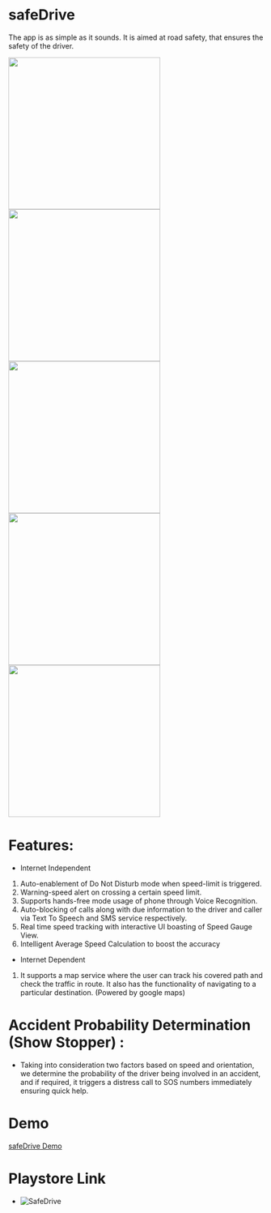 # safeDrive
The app is as simple as it sounds. It is aimed at road safety, that ensures the safety of the driver.

<img src="https://github.com/ag7775/safeDrive/blob/master/Screenshot_2018-04-11-19-22-28-791_com.wkdnotes.root.safedrivescratch.png"  height="300"> <img src="https://github.com/ag7775/safeDrive/blob/master/Screenshot_2018-04-11-19-22-46-323_com.wkdnotes.root.safedrivescratch.png" height="300"> <img src="https://github.com/ag7775/safeDrive/blob/master/Screenshot_2018-04-11-19-22-43-261_com.wkdnotes.root.safedrivescratch.png" height="300"> <img src="https://github.com/ag7775/safeDrive/blob/master/InkedScreenshot_2018-04-24-15-08-14-564_com.wkdnotes.root.safedrivescratch_LI.jpg" height="300"> <img src="https://github.com/ag7775/safeDrive/blob/master/Screenshot_2018-04-11-19-24-07-137_com.wkdnotes.root.safedrivescratch.png" height="300">

 
# Features:
* Internet Independent
1) Auto-enablement of Do Not Disturb mode when speed-limit is triggered.
2) Warning-speed alert on crossing a certain speed limit.
3) Supports hands-free mode usage of phone through Voice Recognition.
4) Auto-blocking of calls along with due information to the driver and caller via Text To Speech and                            SMS service respectively.
5) Real time speed tracking with interactive UI boasting of Speed Gauge View.
6) Intelligent Average Speed Calculation to boost the accuracy
* Internet Dependent
1) It supports a map service where the user can track his covered path and check the traffic in route. It also has the functionality of navigating to a particular destination. (Powered by google maps)
# Accident Probability Determination (Show Stopper) : 
* Taking into consideration two factors based on speed and orientation, we determine the probability of the driver being involved in an accident, and if required, it triggers a distress call to SOS numbers immediately ensuring quick help.
# Demo
[safeDrive Demo](https://github.com/ag7775/safeDrive/blob/master/safe_drive_demo.mp4)
# Playstore Link
* ![SafeDrive](https://play.google.com/store/apps/details?id=com.wkdnotes.root.safedrivescratch)

